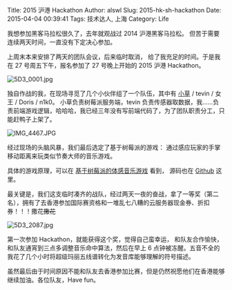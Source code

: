 Title: 2015 沪港 Hackathon
Author: alswl
Slug: 2015-hk-sh-hackathon
Date: 2015-04-04 00:39:41
Tags: 技术达人, 上海
Category: Life

我想参加黑客马拉松很久了，去年就观战过 2014 沪港黑客马拉松。
但苦于需要连续两天时间，一直没有下定决心参加。

上周末本来安排了两天的团队会议，后来临时取消，
给了我充足的时间。于是我在 27 号周五下午，报名参加了 27 号晚上开始的 2015 沪港 Hackathon。

![5D3_0001.jpg](https://4ocf5n.dijingchao.com/upload_dropbox/201504/5D3_0001.jpg)

<!-- more -->

独自作战的我，在现场寻觅了几个小伙伴组了一个队伍，其中有 [小草](http://homeway.me/2015/03/30/play-music-through-senses/) / tevin / 女王 / Doris / n1k0。
小草负责树莓派服务端，tevin 负责传感器取数据，我……负责前端游戏逻辑，哈哈哈，我已经三年没有写前端代码了，为了团队职责分工，只能赶鸭子上架了。

![IMG_4467.JPG](https://4ocf5n.dijingchao.com/upload_dropbox/201504/IMG_4467.JPG)

经过现场的头脑风暴，我们最后选定了基于树莓派的游戏：
通过感应玩家的手掌移动距离来玩类似节奏大师的音乐游戏。

具体的游戏原理，可以在 [基于树莓派的体感音乐游戏](http://homeway.me/2015/03/30/play-music-through-senses/) 看到，
源码也在 [Github](https://github.com/2015-hackathon/hackathon) 这里。

最关键是，我们这支临时凑齐的战队，经过两天一夜的奋战，拿了一等奖（第二名），拥有了去香港参加国际赛资格和一堆乱七八糟的云服务器现金券、折扣券！！！撒花~~撒花~~

![5D3_2087.jpg](https://4ocf5n.dijingchao.com/upload_dropbox/201504/5D3_2087.jpg)

第一次参加 Hackathon，就能获得这个奖，觉得自己蛮幸运，
和队友合作愉快，和队友通宵到三点多调整音乐命中算法，然后在早上 6 点钟被冻醒。五音不全的我花了几个小时将超级玛丽五线谱转化为发音库能够理解的符号描述。

虽然最后由于时间原因不能和队友去香港参加比赛，但是仍然祝愿他们在香港能够继续加油。各位队友，Have fun。
